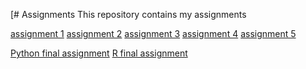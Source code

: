 [# Assignments
This repository contains my assignments

[assignment 1](https://github.com/annelottevroon/Assignments/blob/master/Assignment%20week%202%20AA%20Vroon.ipynb)
[assignment 2](https://github.com/annelottevroon/Assignments/blob/master/Assignment_week_4.ipynb) 
[assignment 3](https://github.com/annelottevroon/Assignments/blob/master/Assignment_week_5.ipynb)
[assignment 4](https://github.com/annelottevroon/Assignments/blob/master/assignment_week_6.ipynb)
[assignment 5](https://github.com/annelottevroon/Assignments/blob/master/assignment5.ipynb) 

[Python final assignment](https://github.com/annelottevroon/Assignments/blob/master/Final_Assignment_Python.ipynb)
[R final assignment](https://github.com/annelottevroon/Assignments/blob/master/OECD_R_exam%2C%20finished!.ipynb)
